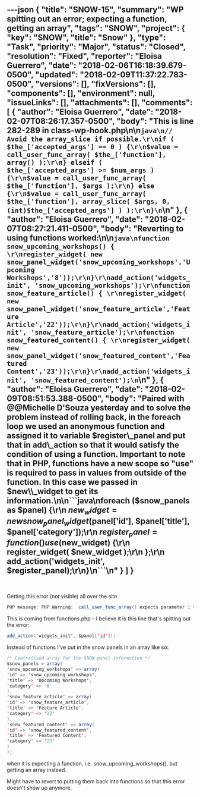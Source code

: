 ---json
{
  "title": "SNOW-15",
  "summary": "WP spitting out an error; expecting a function, getting an array",
  "tags": "SNOW",
  "project": {
    "key": "SNOW",
    "title": "Snow"
  },
  "type": "Task",
  "priority": "Major",
  "status": "Closed",
  "resolution": "Fixed",
  "reporter": "Eloisa Guerrero",
  "date": "2018-02-06T16:18:39.679-0500",
  "updated": "2018-02-09T11:37:22.783-0500",
  "versions": [],
  "fixVersions": [],
  "components": [],
  "environment": null,
  "issueLinks": [],
  "attachments": [],
  "comments": [
    {
      "author": "Eloisa Guerrero",
      "date": "2018-02-07T08:26:17.357-0500",
      "body": "This is line 282-289 in class-wp-hook.php\n\n```java\n// Avoid the array_slice if possible.\r\nif ( $the_['accepted_args'] == 0 ) {\r\n$value = call_user_func_array( $the_['function'], array() );\r\n} elseif ( $the_['accepted_args'] >= $num_args ) {\r\n$value = call_user_func_array( $the_['function'], $args );\r\n} else {\r\n$value = call_user_func_array( $the_['function'], array_slice( $args, 0, (int)$the_['accepted_args'] ) );\r\n}\n```\n"
    },
    {
      "author": "Eloisa Guerrero",
      "date": "2018-02-07T08:27:21.411-0500",
      "body": "Reverting to using functions worked:\n\n```java\nfunction snow_upcoming_workshops() { \r\nregister_widget( new snow_panel_widget('snow_upcoming_workshops','Upcoming Workshops','8'));\r\n}\r\nadd_action('widgets_init', 'snow_upcoming_workshops');\r\nfunction snow_feature_article() { \r\nregister_widget( new snow_panel_widget('snow_feature_article','Feature Article','22'));\r\n}\r\nadd_action('widgets_init', 'snow_feature_article');\r\nfunction snow_featured_content() { \r\nregister_widget( new snow_panel_widget('snow_featured_content','Featured Content','23'));\r\n}\r\nadd_action('widgets_init', 'snow_featured_content');\n```\n"
    },
    {
      "author": "Eloisa Guerrero",
      "date": "2018-02-09T08:51:53.388-0500",
      "body": "Paired with @@Michelle D'Souza yesterday and to solve the problem instead of rolling back, in the foreach loop we used an anonymous function and assigned it to variable $register\\_panel and put that in add\\_action so that it would satisfy the condition of using a function. Important to note that in PHP, functions have a new scope so \"use\" is required to pass in values from outside of the function. In this case we passed in $new\\_widget to get its information.\n\n```java\nforeach ($snow_panels as $panel) {\r\n    $new_widget = new snow_panel_widget($panel['id'], $panel['title'],   $panel['category']);\r\n    $register_panel = function() use ($new_widget) {\r\n        register_widget( $new_widget );\r\n    };\r\n    add_action('widgets_init', $register_panel);\r\n}\n```\n"
    }
  ]
}
---
 

Getting this error (not visible) all over the site

```java
PHP message: PHP Warning:  call_user_func_array() expects parameter 1 to be a valid callback, function 'snow_featured_content' not found or invalid function name in /home/vagrant/sync/wordpress/wp-includes/class-wp-hook.php on line 286" while reading response header from upstream, client: 10.0.2.2, server: _, request: "GET / HTTP/1.1", upstream: "fastcgi://unix:/var/run/php-fpm/php-fpm-wordpress.sock:", host: "localhost:10080", referrer: "http://localhost:10080/alternative-mouse-systems/"
```

This is coming from functions.php – I believe it is this line that's spitting out the error:

```java
add_action('widgets_init', $panel['id']);
```

Instead of functions I've put in the snow panels in an array like so:

```java
/* Centralised array for the SNOW panel information */
$snow_panels = array(
'snow_upcoming_workshops' => array(
'id' => 'snow_upcoming_workshops',
'title' => 'Upcoming Workshops',
'category' => '8'
),
'snow_feature_article' => array(
'id' => 'snow_feature_article',
'title' => 'Feature Article',
'category' => '22'
),
'snow_featured_content' => array(
'id' => 'snow_featured_content',
'title' => 'Featured Content',
'category' => '23'
)
);
```

when it is expecting a function, i.e. snow\_upcoming\_workshops(), but getting an array instead.

Might have to revert to putting them back into functions so that this error doesn't show up anymore. 

        
